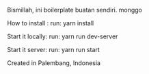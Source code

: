 Bismillah, ini boilerplate buatan sendiri. monggo

How to install :
run: yarn install

Start it locally:
run: yarn run dev-server

Start it server:
run: yarn run start


Created in Palembang, Indonesia

